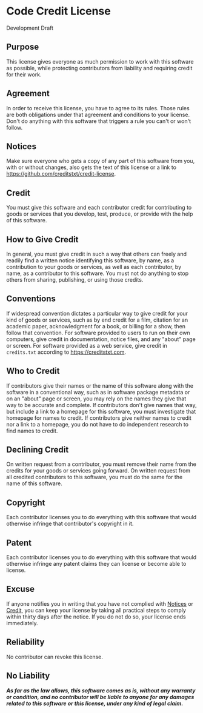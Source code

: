# Code Credit License

Development Draft


## Purpose

This license gives everyone as much permission to work with this software as possible, while protecting contributors from liability and requiring credit for their work.

## Agreement

In order to receive this license, you have to agree to its rules.  Those rules are both obligations under that agreement and conditions to your license.  Don't do anything with this software that triggers a rule you can't or won't follow.

## Notices

Make sure everyone who gets a copy of any part of this software from you, with or without changes, also gets the text of this license or a link to <https://github.com/creditstxt/credit-license>.

<!-- Start Add-On -->
## Credit

You must give this software and each contributor credit for contributing to goods or services that you develop, test, produce, or provide with the help of this software.

## How to Give Credit

In general, you must give credit in such a way that others can freely and readily find a written notice identifying this software, by name, as a contribution to your goods or services, as well as each contributor, by name, as a contributor to this software.  You must not do anything to stop others from sharing, publishing, or using those credits.

## Conventions

If widespread convention dictates a particular way to give credit for your kind of goods or services, such as by end credit for a film, citation for an academic paper, acknowledgment for a book, or billing for a show, then follow that convention.  For software provided to users to run on their own computers, give credit in documentation, notice files, and any "about" page or screen.  For software provided as a web service, give credit in `credits.txt` according to <https://creditstxt.com>.

## Who to Credit

If contributors give their names or the name of this software along with the software in a conventional way, such as in software package metadata or on an "about" page or screen, you may rely on the names they give that way to be accurate and complete.  If contributors don't give names that way, but include a link to a homepage for this software, you must investigate that homepage for names to credit.  If contributors give neither names to credit nor a link to a homepage, you do not have to do independent research to find names to credit.

## Declining Credit

On written request from a contributor, you must remove their name from the credits for your goods or services going forward.  On written request from all credited contributors to this software, you must do the same for the name of this software.

<!-- End Add-On -->
## Copyright

Each contributor licenses you to do everything with this software that would otherwise infringe that contributor's copyright in it.

## Patent

Each contributor licenses you to do everything with this software that would otherwise infringe any patent claims they can license or become able to license.

## Excuse

If anyone notifies you in writing that you have not complied with [Notices](#notices) or [Credit](#credit), you can keep your license by taking all practical steps to comply within thirty days after the notice.  If you do not do so, your license ends immediately.

## Reliability

No contributor can revoke this license.

## No Liability

***As far as the law allows, this software comes as is, without any warranty or condition, and no contributor will be liable to anyone for any damages related to this software or this license, under any kind of legal claim.***
